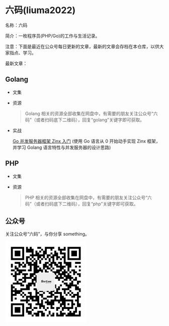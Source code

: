 # 六码(liuma2022)
名称：六码

简介：一枚程序员(PHP/Go)的工作与生活记录。

注意：下面是最近在公众号每日更新的文章，最新的文章会存档在本仓库，以供大家指点、学习。

最新文章：

## Golang
- 文集

- 资源

    > Golang 相关的资源全部收集在网盘中，有需要的朋友关注公众号“六码”（或者扫码底下二维码），回复“golang”关键字即可获取。
- 实战
    
    [Go 并发服务器框架 Zinx 入门](https://github.com/yellowStarts/zinx) 
    (使用 Go 语言从 0 开始动手实现 Zinx 框架，并学习 Golang 语言特性与并发服务器的设计思路)

## PHP
- 文集

- 资源
    > PHP 相关的资源全部收集在网盘中，有需要的朋友关注公众号“六码”（或者扫码底下二维码），回复“php”关键字即可获取。

## 公众号
关注公众号“六码”，与你分享 something。

![六码](./images/liuma2022.jpg)
